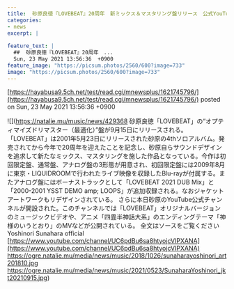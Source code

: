 ```yaml
---
title:  砂原良徳『LOVEBEAT』20周年　新ミックス＆マスタリング盤リリース　公式YouTubeも開設  
categories:
- news
excerpt: |
  
feature_text: |
  ##  砂原良徳『LOVEBEAT』20周年　...
  Sun, 23 May 2021 13:56:36  +0900
feature_image: "https://picsum.photos/2560/600?image=733"
image: "https://picsum.photos/2560/600?image=733"
---
```


[https://hayabusa9.5ch.net/test/read.cgi/mnewsplus/1621745796/](https://hayabusa9.5ch.net/test/read.cgi/mnewsplus/1621745796/)
posted on Sun, 23 May 2021 13:56:36  +0900

<!--more-->

![](https://natalie.mu/music/news/429368 砂原良徳「LOVEBEAT」の“オプティマイズドリマスター（最適化）”盤が9月15日にリリースされる。 「LOVEBEAT」は2001年5月23日にリリースされた砂原の4thソロアルバム。発売されてから今年で20周年を迎えたことを記念し、砂原自らサウンドデザインを追求して新たなミックス、マスタリングを施した作品となっている。今作は初回限定盤、通常盤、アナログ盤の3形態が用意され、初回限定盤には2009年8月に東京・LIQUIDROOMで行われたライブ映像を収録したBlu-rayが付属する。またアナログ盤にはボーナストラックとして「LOVEBEAT 2021 DUB Mix」と「2000-2001 YSST DEMO amp; LOOPS」が追加収録される。なおジャケットアートワークもリデザインされている。 さらに本日砂原のYouTube公式チャンネルが開設された。このチャンネルでは「LOVEBEAT」オリジナルバージョンのミュージックビデオや、アニメ「四畳半神話大系」のエンディングテーマ「神様のいうとおり」のMVなどが公開されている。 全文はソースをご覧ください Yoshinori Sunahara official [https://www.youtube.com/channel/UC6pdBu6sa8htyojcVIPXANA](https://www.youtube.com/channel/UC6pdBu6sa8htyojcVIPXANA) https://ogre.natalie.mu/media/news/music/2018/1026/sunaharayoshinori_art201810.jpg https://ogre.natalie.mu/media/news/music/2021/0523/SunaharaYoshinori_jkt20210915.jpg)
